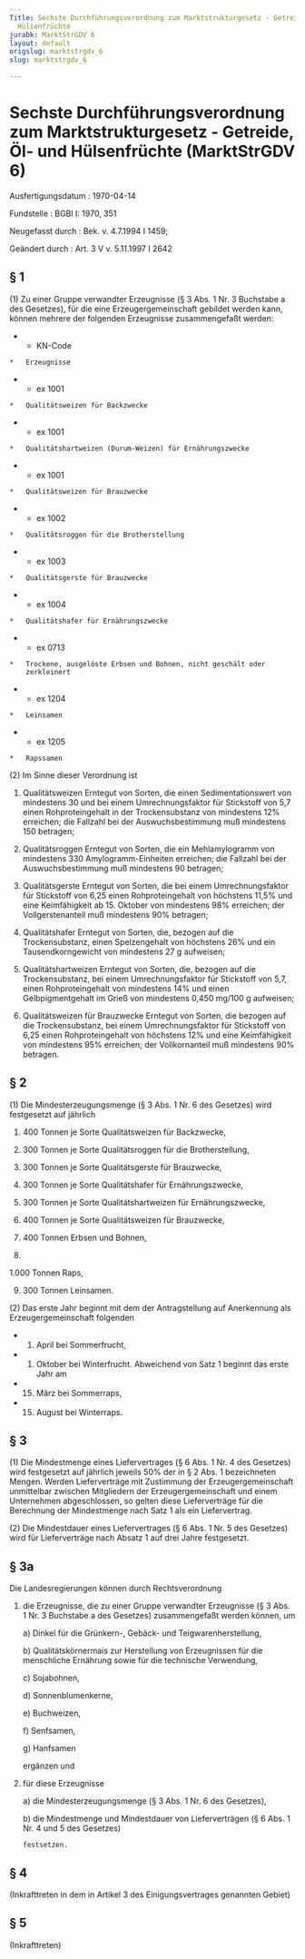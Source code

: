 ```yaml
---
Title: Sechste Durchführungsverordnung zum Marktstrukturgesetz - Getreide, Öl- und
  Hülsenfrüchte
jurabk: MarktStrGDV 6
layout: default
origslug: marktstrgdv_6
slug: marktstrgdv_6

---
```


# Sechste Durchführungsverordnung zum Marktstrukturgesetz - Getreide, Öl- und Hülsenfrüchte (MarktStrGDV 6)

Ausfertigungsdatum
:   1970-04-14

Fundstelle
:   BGBl I: 1970, 351

Neugefasst durch
:   Bek. v. 4.7.1994 I 1459;

Geändert durch
:   Art. 3 V v. 5.11.1997 I 2642

## § 1

(1) Zu einer Gruppe verwandter Erzeugnisse (§ 3 Abs. 1 Nr. 3 Buchstabe
a des Gesetzes), für die eine Erzeugergemeinschaft gebildet werden
kann, können mehrere der folgenden Erzeugnisse zusammengefaßt werden:

*    *   KN-Code

    *   Erzeugnisse


*    *   ex 1001

    *   Qualitätsweizen für Backzwecke


*    *   ex 1001

    *   Qualitätshartweizen (Durum-Weizen) für Ernährungszwecke


*    *   ex 1001

    *   Qualitätsweizen für Brauzwecke


*    *   ex 1002

    *   Qualitätsroggen für die Brotherstellung


*    *   ex 1003

    *   Qualitätsgerste für Brauzwecke


*    *   ex 1004

    *   Qualitätshafer für Ernährungszwecke


*    *   ex 0713

    *   Trockene, ausgelöste Erbsen und Bohnen, nicht geschält oder
        zerkleinert


*    *   ex 1204

    *   Leinsamen


*    *   ex 1205

    *   Rapssamen




(2) Im Sinne dieser Verordnung ist

1.  Qualitätsweizen Erntegut von Sorten, die einen Sedimentationswert von
    mindestens 30 und bei einem Umrechnungsfaktor für Stickstoff von 5,7
    einen Rohproteingehalt in der Trockensubstanz von mindestens 12%
    erreichen; die Fallzahl bei der Auswuchsbestimmung muß mindestens 150
    betragen;


2.  Qualitätsroggen Erntegut von Sorten, die ein Mehlamylogramm von
    mindestens 330 Amylogramm-Einheiten erreichen; die Fallzahl bei der
    Auswuchsbestimmung muß mindestens 90 betragen;


3.  Qualitätsgerste Erntegut von Sorten, die bei einem Umrechnungsfaktor
    für Stickstoff von 6,25 einen Rohproteingehalt von höchstens 11,5% und
    eine Keimfähigkeit ab 15. Oktober von mindestens 98% erreichen; der
    Vollgerstenanteil muß mindestens 90% betragen;


4.  Qualitätshafer Erntegut von Sorten, die, bezogen auf die
    Trockensubstanz, einen Spelzengehalt von höchstens 26% und ein
    Tausendkorngewicht von mindestens 27 g aufweisen;


5.  Qualitätshartweizen Erntegut von Sorten, die, bezogen auf die
    Trockensubstanz, bei einem Umrechnungsfaktor für Stickstoff von 5,7,
    einen Rohproteingehalt von mindestens 14% und einen Gelbpigmentgehalt
    im Grieß von mindestens 0,450 mg/100 g aufweisen;


6.  Qualitätsweizen für Brauzwecke Erntegut von Sorten, die bezogen auf
    die Trockensubstanz, bei einem Umrechnungsfaktor für Stickstoff von
    6,25 einen Rohproteingehalt von höchstens 12% und eine Keimfähigkeit
    von mindestens 95% erreichen; der Vollkornanteil muß mindestens 90%
    betragen.

## § 2

(1) Die Mindesterzeugungsmenge (§ 3 Abs. 1 Nr. 6 des Gesetzes) wird
festgesetzt auf jährlich

1.  400 Tonnen je Sorte Qualitätsweizen für Backzwecke,


2.  300 Tonnen je Sorte Qualitätsroggen für die Brotherstellung,


3.  300 Tonnen je Sorte Qualitätsgerste für Brauzwecke,


4.  300 Tonnen je Sorte Qualitätshafer für Ernährungszwecke,


5.  300 Tonnen je Sorte Qualitätshartweizen für Ernährungszwecke,


6.  400 Tonnen je Sorte Qualitätsweizen für Brauzwecke,


7.  400 Tonnen Erbsen und Bohnen,


8.
  1.000 Tonnen Raps,


9.  300 Tonnen Leinsamen.




(2) Das erste Jahr beginnt mit dem der Antragstellung auf Anerkennung
als Erzeugergemeinschaft folgenden
-  1. April bei Sommerfrucht,
-  1. Oktober bei Winterfrucht. Abweichend von Satz 1 beginnt das
erste Jahr am
- 15. März bei Sommerraps,
- 15. August bei Winterraps.

## § 3

(1) Die Mindestmenge eines Liefervertrages (§ 6 Abs. 1 Nr. 4 des
Gesetzes) wird festgesetzt auf jährlich jeweils 50% der in § 2 Abs. 1
bezeichneten Mengen. Werden Lieferverträge mit Zustimmung der
Erzeugergemeinschaft unmittelbar zwischen Mitgliedern der
Erzeugergemeinschaft und einem Unternehmen abgeschlossen, so gelten
diese Lieferverträge für die Berechnung der Mindestmenge nach Satz 1
als ein Liefervertrag.

(2) Die Mindestdauer eines Liefervertrages (§ 6 Abs. 1 Nr. 5 des
Gesetzes) wird für Lieferverträge nach Absatz 1 auf drei Jahre
festgesetzt.

## § 3a

Die Landesregierungen können durch Rechtsverordnung

1.  die Erzeugnisse, die zu einer Gruppe verwandter Erzeugnisse (§ 3 Abs.
    1 Nr. 3 Buchstabe a des Gesetzes) zusammengefaßt werden können, um

    a)  Dinkel für die Grünkern-, Gebäck- und Teigwarenherstellung,


    b)  Qualitätskörnermais zur Herstellung von Erzeugnissen für die
        menschliche Ernährung sowie für die technische Verwendung,


    c)  Sojabohnen,


    d)  Sonnenblumenkerne,


    e)  Buchweizen,


    f)  Senfsamen,


    g)  Hanfsamen




    ergänzen und


2.  für diese Erzeugnisse

    a)  die Mindesterzeugungsmenge (§ 3 Abs. 1 Nr. 6 des Gesetzes),


    b)  die Mindestmenge und Mindestdauer von Lieferverträgen (§ 6 Abs. 1 Nr.
        4 und 5 des Gesetzes)

        festsetzen.

## § 4

(Inkrafttreten in dem in Artikel 3 des Einigungsvertrages genannten
Gebiet)

## § 5

(Inkrafttreten)

